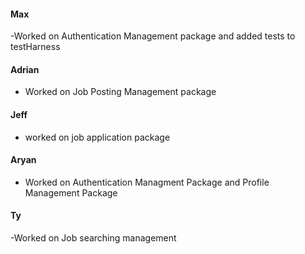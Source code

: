 #### Max
-Worked on Authentication Management package and added tests to testHarness

#### Adrian
- Worked on Job Posting Management package
#### Jeff
- worked on job application package

#### Aryan
- Worked on Authentication Managment Package and Profile Management Package
#### Ty
-Worked on Job searching management
